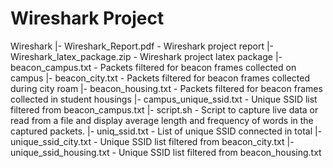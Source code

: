 # Wireshark Project 

Wireshark
         |- Wireshark_Report.pdf            - Wireshark project report 
         |- Wireshark_latex_package.zip     - Wireshark project latex package
         |- beacon_campus.txt               - Packets filtered for beacon frames collected on campus
         |- beacon_city.txt                 - Packets filtered for beacon frames collected during city roam
         |- beacon_housing.txt              - Packets filtered for beacon frames collected in student housings
         |- campus_unique_ssid.txt          - Unique SSID list filtered from beacon_campus.txt
         |- script.sh                       - Script to capture live data or read from a file and display average length and
                                              frequency of words in the captured packets.
         |- uniq_ssid.txt                   - List of unique SSID connected in total
         |- unique_ssid_city.txt            - Unique SSID list filtered from beacon_city.txt
         |- unique_ssid_housing.txt         - Unique SSID list filtered from beacon_housing.txt
